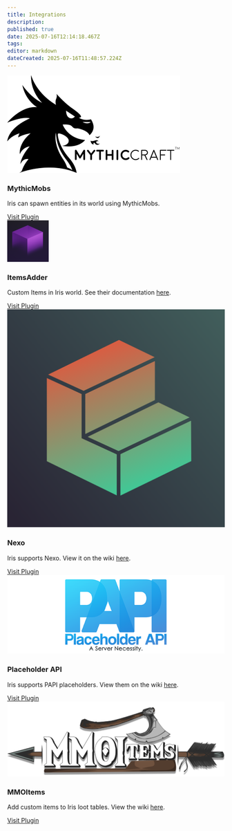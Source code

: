 ```yaml
---
title: Integrations
description: 
published: true
date: 2025-07-16T12:14:18.467Z
tags: 
editor: markdown
dateCreated: 2025-07-16T11:48:57.224Z
---
```


<div class="iris-grid">

  <div class="iris-card">
    <img src="/iris_docs/integrations/mythicmobs.png" alt="mythicmobs.png">
    <h3>MythicMobs</h3>
    <p>Iris can spawn entities in its world using MythicMobs. </p>
    <a class="iris-button" href="https://www.spigotmc.org/resources/%E2%9A%94-mythicmobs-free-version-%E2%96%BAthe-1-custom-mob-creator%E2%97%84.5702/" target="_blank" rel="noopener">Visit Plugin</a>
  </div>

  <div class="iris-card">
    <img src="/iris_docs/integrations/itemsadder.png" alt="itemsadder.webp">
    <h3>ItemsAdder</h3>
    <p>Custom Items in Iris world. See their documentation <a href="https://itemsadder.devs.beer/compatibility-with-other-plugins/compatible/iris" target="_blank" rel="noopener">here</a>.</p>
    <a class="iris-button" href="https://www.spigotmc.org/resources/%E2%9C%A8itemsadder%E2%AD%90emotes-mobs-items-armors-hud-gui-emojis-blocks-wings-hats-liquids.73355/" target="_blank" rel="noopener">Visit Plugin</a>
  </div>

  <div class="iris-card">
    <img src="/iris_docs/integrations/nexo.png" alt="nexo.png">
    <h3>Nexo</h3>
    <p>Iris supports Nexo. View it on the wiki <a href="/doc/iris_docs/compatible/nexo" target="_blank" rel="noopener">here</a>.</p>
    <a class="iris-button" href="https://polymart.org/product/6901/nexo" target="_blank" rel="noopener">Visit Plugin</a>
  </div>

  <div class="iris-card">
    <img src="/iris_docs/integrations/placeholderapi.png" alt="placeholderapi.png">
    <h3>Placeholder API</h3>
    <p><p>Iris supports PAPI placeholders. View them on the wiki <a href="/doc/iris_docs/compatible/placeholderapi" target="_blank" rel="noopener">here</a>.</p>
    <a class="iris-button" href="https://www.spigotmc.org/resources/placeholderapi.6245/" target="_blank" rel="noopener">Visit Plugin</a>
  </div>

  <div class="iris-card">
    <img src="/iris_docs/integrations/mmoitems.png" alt="mmoitems.png">
    <h3>MMOItems</h3>
    <p>Add custom items to Iris loot tables. View the wiki <a href="/doc/iris_docs/compatible/mmoitems" target="_blank" rel="noopener">here</a>.</p>
    <a class="iris-button" href="https://www.spigotmc.org/resources/mmoitems.39267/" target="_blank" rel="noopener">Visit Plugin</a>
  </div>

</div>
